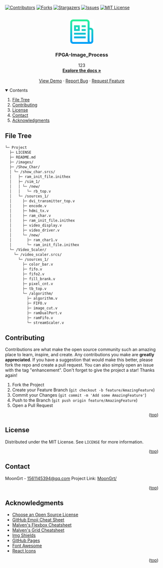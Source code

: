 <div id="top"></div>

[![Contributors][contributors-shield]][contributors-url]
[![Forks][forks-shield]][forks-url]
[![Stargazers][stars-shield]][stars-url]
[![Issues][issues-shield]][issues-url]
[![MIT License][license-shield]][license-url]


<!-- PROJECT LOGO -->
<br />
<div align="center">
	<a href="https://github.com/MoonGrt/FPGA-Image_Process">
	<img src="images/logo.png" alt="Logo" width="80" height="80">
	</a>
<h3 align="center">FPGA-Image_Process</h3>
	<p align="center">
	123
	<br />
	<a href="https://github.com/MoonGrt/FPGA-Image_Process"><strong>Explore the docs »</strong></a>
	<br />
	<br />
	<a href="https://github.com/MoonGrt/FPGA-Image_Process">View Demo</a>
	·
	<a href="https://github.com/MoonGrt/FPGA-Image_Process/issues">Report Bug</a>
	·
	<a href="https://github.com/MoonGrt/FPGA-Image_Process/issues">Request Feature</a>
	</p>
</div>


<!-- CONTENTS -->
<details open>
  <summary>Contents</summary>
  <ol>
    <li><a href="#file-tree">File Tree</a></li>
    <li><a href="#contributing">Contributing</a></li>
    <li><a href="#license">License</a></li>
    <li><a href="#contact">Contact</a></li>
    <li><a href="#acknowledgments">Acknowledgments</a></li>
  </ol>
</details>


<!-- FILE TREE -->
## File Tree

```
└─ Project
  ├─ LICENSE
  ├─ README.md
  ├─ /images/
  ├─ /Show_Char/
  │ └─ /show_char.srcs/
  │   ├─ ram_init_file.inithex
  │   ├─ /sim_1/
  │   │ └─ /new/
  │   │   └─ rb_top.v
  │   └─ /sources_1/
  │     ├─ dvi_transmitter_top.v
  │     ├─ encode.v
  │     ├─ hdmi_tx.v
  │     ├─ ram_char.v
  │     ├─ ram_init_file.inithex
  │     ├─ video_display.v
  │     ├─ video_driver.v
  │     └─ /new/
  │       ├─ ram_char1.v
  │       └─ ram_init_file.inithex
  └─ /Video_Scaler/
    └─ /video_scaler.srcs/
      └─ /sources_1/
        ├─ color_bar.v
        ├─ fifo.v
        ├─ fifo2.v
        ├─ fill_brank.v
        ├─ pixel_cnt.v
        ├─ tb_top.v
        └─ /algorithm/
          ├─ algorithm.v
          ├─ FIFO.v
          ├─ image_cut.v
          ├─ ramDualPort.v
          ├─ ramFifo.v
          └─ streamScaler.v

```


<!-- CONTRIBUTING -->
## Contributing
Contributions are what make the open source community such an amazing place to learn, inspire, and create. Any contributions you make are **greatly appreciated**.
If you have a suggestion that would make this better, please fork the repo and create a pull request. You can also simply open an issue with the tag "enhancement".
Don't forget to give the project a star! Thanks again!
1. Fork the Project
2. Create your Feature Branch (`git checkout -b feature/AmazingFeature`)
3. Commit your Changes (`git commit -m 'Add some AmazingFeature'`)
4. Push to the Branch (`git push origin feature/AmazingFeature`)
5. Open a Pull Request
<p align="right">(<a href="#top">top</a>)</p>


<!-- LICENSE -->
## License
Distributed under the MIT License. See `LICENSE` for more information.
<p align="right">(<a href="#top">top</a>)</p>


<!-- CONTACT -->
## Contact
MoonGrt - 1561145394@qq.com
Project Link: [MoonGrt/](https://github.com/MoonGrt/)
<p align="right">(<a href="#top">top</a>)</p>


<!-- ACKNOWLEDGMENTS -->
## Acknowledgments
* [Choose an Open Source License](https://choosealicense.com)
* [GitHub Emoji Cheat Sheet](https://www.webpagefx.com/tools/emoji-cheat-sheet)
* [Malven's Flexbox Cheatsheet](https://flexbox.malven.co/)
* [Malven's Grid Cheatsheet](https://grid.malven.co/)
* [Img Shields](https://shields.io)
* [GitHub Pages](https://pages.github.com)
* [Font Awesome](https://fontawesome.com)
* [React Icons](https://react-icons.github.io/react-icons/search)   
<p align="right">(<a href="#top">top</a>)</p>


<!-- MARKDOWN LINKS & IMAGES -->
<!-- https://www.markdownguide.org/basic-syntax/#reference-style-links -->
[contributors-shield]: https://img.shields.io/github/contributors/MoonGrt/FPGA-Image_Process.svg?style=for-the-badge
[contributors-url]: https://github.com/MoonGrt/FPGA-Image_Process/graphs/contributors
[forks-shield]: https://img.shields.io/github/forks/MoonGrt/FPGA-Image_Process.svg?style=for-the-badge
[forks-url]: https://github.com/MoonGrt/FPGA-Image_Process/network/members
[stars-shield]: https://img.shields.io/github/stars/MoonGrt/FPGA-Image_Process.svg?style=for-the-badge
[stars-url]: https://github.com/MoonGrt/FPGA-Image_Process/stargazers
[issues-shield]: https://img.shields.io/github/issues/MoonGrt/FPGA-Image_Process.svg?style=for-the-badge
[issues-url]: https://github.com/MoonGrt/FPGA-Image_Process/issues
[license-shield]: https://img.shields.io/github/license/MoonGrt/FPGA-Image_Process.svg?style=for-the-badge
[license-url]: https://github.com/MoonGrt/FPGA-Image_Process/blob/master/LICENSE

